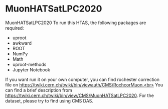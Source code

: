 # MuonHATSatLPC2020
MuonHATSatLPC2020
To run this HTAS, the following packages are required:
* uproot
* awkward
* ROOT
* NumPy
* Math
* uproot-methods
* Jupyter Notebook

If you want run it on your own computer, you can find rochester correction file on https://twiki.cern.ch/twiki/bin/viewauth/CMS/RochcorMuon.<br>
You can find a brief description from https://twiki.cern.ch/twiki/bin/view/CMS/MuonHATSatLPC2020.
For the dataset, please try to find using CMS DAS.
